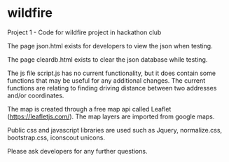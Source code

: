 # wildfire
Project 1 - Code for wildfire project in hackathon club

The page json.html exists for developers to view the json when testing.

The page cleardb.html exists to clear the json database while testing.

The js file script.js has no current functionality, but it does contain some functions that may be useful for any additional changes. The current functions are relating to finding driving distance between two addresses and/or coordinates.

The map is created through a free map api called Leaflet (https://leafletjs.com/). The map layers are imported from google maps. 

Public css and javascript libraries are used such as Jquery, normalize.css, bootstrap.css, iconscout unicons.

Please ask developers for any further questions.
